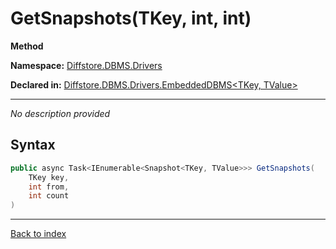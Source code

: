 # GetSnapshots(TKey, int, int)

**Method**

**Namespace:** [Diffstore.DBMS.Drivers](Diffstore.DBMS.Drivers.md)

**Declared in:** [Diffstore.DBMS.Drivers.EmbeddedDBMS<TKey, TValue>](Diffstore.DBMS.Drivers.EmbeddedDBMS{TKey,TValue}.md)

------


*No description provided*

## Syntax

```csharp
public async Task<IEnumerable<Snapshot<TKey, TValue>>> GetSnapshots(
	TKey key,
	int from,
	int count
)
```

------

[Back to index](index.md)